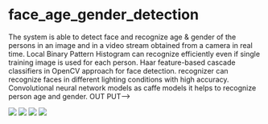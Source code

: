 # face_age_gender_detection
The system is able to detect face and recognize age &amp; gender of the persons in an image and in a video stream obtained from a camera in real time. Local Binary Pattern Histogram can recognize efficiently even if single training image is used for each person. Haar feature-based cascade classifiers in OpenCV approach for face detection. recognizer can recognize faces in different lighting conditions with high accuracy. Convolutional neural network models as caffe models it helps to recognize person age and gender.
OUT PUT-->

<img src="images/DETECT 1.png">

<img src="images/DETECT 2.png">

<img src="images/DETECT 3.png">

<img src="images/DETECT 4.png">

